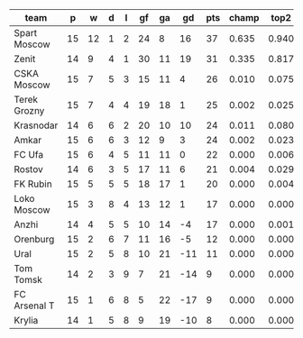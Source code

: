 |     team     | p  | w  | d | l | gf | ga | gd  | pts | champ | top2  | top3  | top4  |  5-7  | bot4  | bot3  | bot2  |
|--------------|----|----|---|---|----|----|-----|-----|-------|-------|-------|-------|-------|-------|-------|-------|
| Spart Moscow | 15 | 12 | 1 | 2 | 24 |  8 |  16 |  37 | 0.635 | 0.940 | 0.986 | 0.997 | 0.003 | 0.000 | 0.000 | 0.000|
| Zenit        | 14 |  9 | 4 | 1 | 30 | 11 |  19 |  31 | 0.335 | 0.817 | 0.929 | 0.971 | 0.027 | 0.000 | 0.000 | 0.000|
| CSKA Moscow  | 15 |  7 | 5 | 3 | 15 | 11 |   4 |  26 | 0.010 | 0.075 | 0.307 | 0.507 | 0.365 | 0.000 | 0.000 | 0.000|
| Terek Grozny | 15 |  7 | 4 | 4 | 19 | 18 |   1 |  25 | 0.002 | 0.025 | 0.125 | 0.256 | 0.433 | 0.003 | 0.001 | 0.000|
| Krasnodar    | 14 |  6 | 6 | 2 | 20 | 10 |  10 |  24 | 0.011 | 0.080 | 0.291 | 0.484 | 0.368 | 0.001 | 0.000 | 0.000|
| Amkar        | 15 |  6 | 6 | 3 | 12 |  9 |   3 |  24 | 0.002 | 0.023 | 0.128 | 0.261 | 0.433 | 0.002 | 0.000 | 0.000|
| FC Ufa       | 15 |  6 | 4 | 5 | 11 | 11 |   0 |  22 | 0.000 | 0.006 | 0.040 | 0.106 | 0.347 | 0.012 | 0.003 | 0.001|
| Rostov       | 14 |  6 | 3 | 5 | 17 | 11 |   6 |  21 | 0.004 | 0.029 | 0.146 | 0.287 | 0.414 | 0.003 | 0.001 | 0.000|
| FK Rubin     | 15 |  5 | 5 | 5 | 18 | 17 |   1 |  20 | 0.000 | 0.004 | 0.034 | 0.088 | 0.315 | 0.019 | 0.005 | 0.001|
| Loko Moscow  | 15 |  3 | 8 | 4 | 13 | 12 |   1 |  17 | 0.000 | 0.000 | 0.008 | 0.025 | 0.159 | 0.076 | 0.030 | 0.009|
| Anzhi        | 14 |  4 | 5 | 5 | 10 | 14 |  -4 |  17 | 0.000 | 0.001 | 0.007 | 0.019 | 0.119 | 0.109 | 0.042 | 0.014|
| Orenburg     | 15 |  2 | 6 | 7 | 11 | 16 |  -5 |  12 | 0.000 | 0.000 | 0.000 | 0.000 | 0.009 | 0.571 | 0.367 | 0.191|
| Ural         | 15 |  2 | 5 | 8 | 10 | 21 | -11 |  11 | 0.000 | 0.000 | 0.000 | 0.000 | 0.004 | 0.711 | 0.508 | 0.302|
| Tom Tomsk    | 14 |  2 | 3 | 9 |  7 | 21 | -14 |   9 | 0.000 | 0.000 | 0.000 | 0.000 | 0.002 | 0.819 | 0.662 | 0.464|
| FC Arsenal T | 15 |  1 | 6 | 8 |  5 | 22 | -17 |   9 | 0.000 | 0.000 | 0.000 | 0.000 | 0.000 | 0.913 | 0.809 | 0.644|
| Krylia       | 14 |  1 | 5 | 8 |  9 | 19 | -10 |   8 | 0.000 | 0.000 | 0.000 | 0.000 | 0.003 | 0.760 | 0.570 | 0.373|

